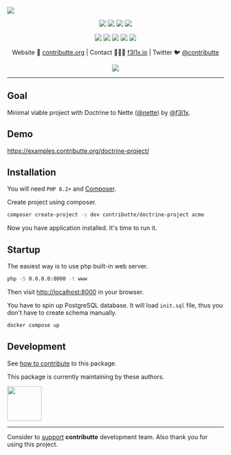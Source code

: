 ![](https://heatbadger.now.sh/github/readme/contributte/doctrine-project/)

<p align=center>
  <a href="https://github.com/contributte/doctrine-project/actions"><img src="https://badgen.net/github/checks/contributte/doctrine-project/master"></a>
  <a href="https://coveralls.io/r/contributte/doctrine-project"><img src="https://badgen.net/coveralls/c/github/contributte/doctrine-project"></a>
  <a href="https://packagist.org/packages/contributte/doctrine-project"><img src="https://badgen.net/packagist/dm/contributte/doctrine-project"></a>
  <a href="https://packagist.org/packages/contributte/doctrine-project"><img src="https://badgen.net/packagist/v/contributte/doctrine-project"></a>
</p>
<p align=center>
  <a href="https://packagist.org/packages/contributte/doctrine-project"><img src="https://badgen.net/packagist/php/contributte/doctrine-project"></a>
  <a href="https://github.com/contributte/doctrine-project"><img src="https://badgen.net/github/license/contributte/doctrine-project"></a>
  <a href="https://bit.ly/ctteg"><img src="https://badgen.net/badge/support/gitter/cyan"></a>
  <a href="https://bit.ly/cttfo"><img src="https://badgen.net/badge/support/forum/yellow"></a>
  <a href="https://contributte.org/partners.html"><img src="https://badgen.net/badge/sponsor/donations/F96854"></a>
</p>

<p align=center>
Website 🚀 <a href="https://contributte.org">contributte.org</a> | Contact 👨🏻‍💻 <a href="https://f3l1x.io">f3l1x.io</a> | Twitter 🐦 <a href="https://twitter.com/contributte">@contributte</a>
</p>

<p align=center>
	<img src="https://api.microlink.io?url=https%3A%2F%2Fexamples.contributte.org%2Fdoctrine-project%2F&overlay.browser=light&screenshot=true&meta=false&embed=screenshot.url"></img>
</p>

-----

## Goal

Minimal viable project with Doctrine to Nette ([@nette](https://github.com/nette)) by [@f3l1x](https://github.com/f3l1x).

## Demo

https://examples.contributte.org/doctrine-project/

## Installation

You will need `PHP 8.2+` and [Composer](https://getcomposer.org/).

Create project using composer.

```bash
composer create-project -s dev contributte/doctrine-project acme
```

Now you have application installed. It's time to run it.

## Startup

The easiest way is to use php built-in web server.

```bash
php -S 0.0.0.0:8000 -t www
```

Then visit [http://localhost:8000](http://localhost:8000) in your browser.

You have to spin up PostgreSQL database. It will load `init.sql` file, thus you don't have to create schema manually.

```bash
docker compose up
```

## Development

See [how to contribute](https://contributte.org/contributing.html) to this package.

This package is currently maintaining by these authors.

<a href="https://github.com/f3l1x">
    <img width="80" height="80" src="https://avatars2.githubusercontent.com/u/538058?v=3&s=80">
</a>

-----

Consider to [support](https://contributte.org/partners.html) **contributte** development team.
Also thank you for using this project.
